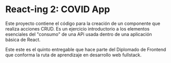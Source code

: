 # React-ing 2: COVID App

Este proyecto contiene el código para la creación de un componente que realiza acciones CRUD. Es un ejercicio introductorio a los elementos esenciales del "consumo" de una APi usada dentro de una aplicación básica de React.

Este este es el quinto entregable que hace parte del Diplomado de Frontend que conforma la ruta de aprendizaje en desarrollo web fullstack.

